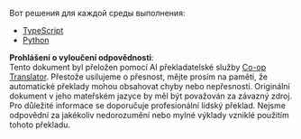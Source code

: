 <!--
CO_OP_TRANSLATOR_METADATA:
{
  "original_hash": "30986993c503a34a630e4c0ebd527b03",
  "translation_date": "2025-05-27T16:24:07+00:00",
  "source_file": "03-GettingStarted/02-client/solution/README.md",
  "language_code": "cs"
}
-->
Вот решения для каждой среды выполнения:

- [TypeScript](./typescript/README.md)
- [Python](./python/README.md)

**Prohlášení o vyloučení odpovědnosti**:  
Tento dokument byl přeložen pomocí AI překladatelské služby [Co-op Translator](https://github.com/Azure/co-op-translator). Přestože usilujeme o přesnost, mějte prosím na paměti, že automatické překlady mohou obsahovat chyby nebo nepřesnosti. Originální dokument v jeho mateřském jazyce by měl být považován za závazný zdroj. Pro důležité informace se doporučuje profesionální lidský překlad. Nejsme odpovědní za jakékoliv nedorozumění nebo mylné výklady vzniklé použitím tohoto překladu.